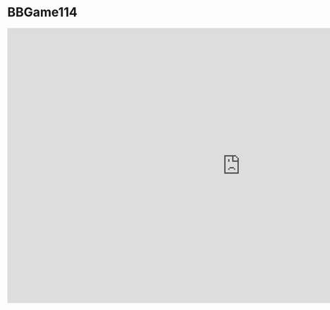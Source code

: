 # BBGame114

<iframe src="https://docs.google.com/presentation/d/e/2PACX-1vTwCgMxT6tfyuFISR-EN05Gh94V7F2ImzAUhSOJujyntEdJIZhNrEBY4ffKpjtDEzKGENT8YX1-65nV/embed?start=true&loop=true&delayms=1000" frameborder="0" width="1056" height="623" allowfullscreen="true" mozallowfullscreen="true" webkitallowfullscreen="true"></iframe>
